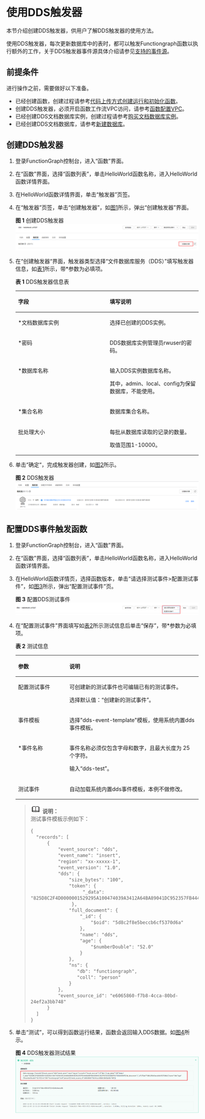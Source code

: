 # 使用DDS触发器<a name="ZH-CN_TOPIC_0194945287"></a>

本节介绍创建DDS触发器，供用户了解DDS触发器的使用方法。

使用DDS触发器，每次更新数据库中的表时，都可以触发Functiongraph函数以执行额外的工作，关于DDS触发器事件源具体介绍请参见[支持的事件源](http://support.huaweicloud.com/devg-functiongraph/functiongraph_02_0102.html)。

## 前提条件<a name="section134592267445"></a>

进行操作之前，需要做好以下准备。

-   已经创建函数，创建过程请参考[代码上传方式创建运行和初始化函数](代码上传方式创建运行和初始化函数.md)。
-   创建DDS触发器，必须开启函数工作流VPC访问，请参考[函数配置VPC](函数配置VPC.md)。
-   已经创建DDS文档数据库实例，创建过程请参考[购买文档数据库实例](https://support.huaweicloud.com/qs-dds/zh-cn_topic_0044018333.html)。
-   已经创建DDS文档数据库，请参考[新建数据库](https://support.huaweicloud.com/usermanual-das/das_07_0004.html)。

## 创建DDS触发器<a name="section3956183013126"></a>

1.  登录FunctionGraph控制台，进入“函数”界面。
2.  在“函数”界面，选择“函数列表”，单击HelloWorld函数名称，进入HelloWorld函数详情界面。
3.  在HelloWorld函数详情界面，单击“触发器”页签。
4.  在“触发器”页签，单击“创建触发器”，如[图1](#fig1779716147018)所示，弹出“创建触发器”界面。

    **图 1**  创建DDS触发器<a name="fig1779716147018"></a>  
    ![](figures/创建DDS触发器.png "创建DDS触发器")

5.  在“创建触发器“界面，触发器类型选择“文件数据库服务（DDS）”填写触发器信息，如[表1](#table1873923610112)所示，带\*参数为必填项。

    **表 1**  DDS触发器信息表

    <a name="table1873923610112"></a>
    <table><thead align="left"><tr id="row1274019362117"><th class="cellrowborder" valign="top" width="50%" id="mcps1.2.3.1.1"><p id="p18740113651120"><a name="p18740113651120"></a><a name="p18740113651120"></a>字段</p>
    </th>
    <th class="cellrowborder" valign="top" width="50%" id="mcps1.2.3.1.2"><p id="p27401536141112"><a name="p27401536141112"></a><a name="p27401536141112"></a>填写说明</p>
    </th>
    </tr>
    </thead>
    <tbody><tr id="row2740113671110"><td class="cellrowborder" valign="top" width="50%" headers="mcps1.2.3.1.1 "><p id="p1474017363115"><a name="p1474017363115"></a><a name="p1474017363115"></a>*文档数据库实例</p>
    </td>
    <td class="cellrowborder" valign="top" width="50%" headers="mcps1.2.3.1.2 "><p id="p1174013621120"><a name="p1174013621120"></a><a name="p1174013621120"></a>选择已创建的DDS实例。</p>
    </td>
    </tr>
    <tr id="row498053932818"><td class="cellrowborder" valign="top" width="50%" headers="mcps1.2.3.1.1 "><p id="p89811239152813"><a name="p89811239152813"></a><a name="p89811239152813"></a>*密码</p>
    </td>
    <td class="cellrowborder" valign="top" width="50%" headers="mcps1.2.3.1.2 "><p id="p151017398104"><a name="p151017398104"></a><a name="p151017398104"></a>DDS数据库实例管理员rwuser的密码。</p>
    </td>
    </tr>
    <tr id="row0740163681119"><td class="cellrowborder" valign="top" width="50%" headers="mcps1.2.3.1.1 "><p id="p147405364119"><a name="p147405364119"></a><a name="p147405364119"></a>*数据库名称</p>
    </td>
    <td class="cellrowborder" valign="top" width="50%" headers="mcps1.2.3.1.2 "><p id="p13892047151517"><a name="p13892047151517"></a><a name="p13892047151517"></a>输入DDS实例数据库名称。</p>
    <p id="p34189263273"><a name="p34189263273"></a><a name="p34189263273"></a>其中，admin、local、config为保留数据库，不能使用。</p>
    </td>
    </tr>
    <tr id="row211811405153"><td class="cellrowborder" valign="top" width="50%" headers="mcps1.2.3.1.1 "><p id="p13119144012151"><a name="p13119144012151"></a><a name="p13119144012151"></a>*集合名称</p>
    </td>
    <td class="cellrowborder" valign="top" width="50%" headers="mcps1.2.3.1.2 "><p id="p4119640171514"><a name="p4119640171514"></a><a name="p4119640171514"></a>数据库集合名称。</p>
    </td>
    </tr>
    <tr id="row17816112381616"><td class="cellrowborder" valign="top" width="50%" headers="mcps1.2.3.1.1 "><p id="p118161323141610"><a name="p118161323141610"></a><a name="p118161323141610"></a>批处理大小</p>
    </td>
    <td class="cellrowborder" valign="top" width="50%" headers="mcps1.2.3.1.2 "><p id="p15816162331612"><a name="p15816162331612"></a><a name="p15816162331612"></a>每批从数据库读取的记录的数量。</p>
    <p id="p616913110166"><a name="p616913110166"></a><a name="p616913110166"></a>取值范围1-10000。</p>
    </td>
    </tr>
    </tbody>
    </table>

6.  单击“确定“，完成触发器创建，如[图2](#fig912335412256)所示。

    **图 2**  DDS触发器<a name="fig912335412256"></a>  
    ![](figures/DDS触发器.png "DDS触发器")


## 配置DDS事件触发函数<a name="section8958730121211"></a>

1.  登录FunctionGraph控制台，进入“函数”界面。
2.  在“函数”界面，选择“函数列表”，单击HelloWorld函数名称，进入HelloWorld函数详情界面。
3.  在HelloWorld函数详情页，选择函数版本，单击“请选择测试事件\>配置测试事件”，如[图3](#fig12868111714416)所示，弹出“配置测试事件”页。

    **图 3**  配置DDS测试事件<a name="fig12868111714416"></a>  
    ![](figures/配置DDS测试事件.png "配置DDS测试事件")

4.  在“配置测试事件”界面填写如[表2](#table15199135171812)所示测试信息后单击“保存”，带\*参数为必填项。

    **表 2**  测试信息

    <a name="table15199135171812"></a>
    <table><thead align="left"><tr id="row31976510182"><th class="cellrowborder" valign="top" width="28.000000000000004%" id="mcps1.2.3.1.1"><p id="p71977514187"><a name="p71977514187"></a><a name="p71977514187"></a>参数</p>
    </th>
    <th class="cellrowborder" valign="top" width="72%" id="mcps1.2.3.1.2"><p id="p8197165171812"><a name="p8197165171812"></a><a name="p8197165171812"></a>说明</p>
    </th>
    </tr>
    </thead>
    <tbody><tr id="row219735171814"><td class="cellrowborder" valign="top" width="28.000000000000004%" headers="mcps1.2.3.1.1 "><p id="p3197850189"><a name="p3197850189"></a><a name="p3197850189"></a>配置测试事件</p>
    </td>
    <td class="cellrowborder" valign="top" width="72%" headers="mcps1.2.3.1.2 "><p id="p819718513189"><a name="p819718513189"></a><a name="p819718513189"></a>可创建新的测试事件也可编辑已有的测试事件。</p>
    <p id="p019785141810"><a name="p019785141810"></a><a name="p019785141810"></a>选择默认值：“创建新的测试事件”。</p>
    </td>
    </tr>
    <tr id="row019845151817"><td class="cellrowborder" valign="top" width="28.000000000000004%" headers="mcps1.2.3.1.1 "><p id="p1619715519182"><a name="p1619715519182"></a><a name="p1619715519182"></a>事件模板</p>
    </td>
    <td class="cellrowborder" valign="top" width="72%" headers="mcps1.2.3.1.2 "><p id="p519812511182"><a name="p519812511182"></a><a name="p519812511182"></a>选择"dds-event-template"模板，使用系统内置dds事件模板。</p>
    </td>
    </tr>
    <tr id="row01981653188"><td class="cellrowborder" valign="top" width="28.000000000000004%" headers="mcps1.2.3.1.1 "><p id="p619865201814"><a name="p619865201814"></a><a name="p619865201814"></a>*事件名称</p>
    </td>
    <td class="cellrowborder" valign="top" width="72%" headers="mcps1.2.3.1.2 "><p id="p2019825121816"><a name="p2019825121816"></a><a name="p2019825121816"></a>事件名称必须仅包含字母和数字，且最大长度为 25 个字符。</p>
    <p id="p171981253182"><a name="p171981253182"></a><a name="p171981253182"></a>输入“dds-test”。</p>
    </td>
    </tr>
    <tr id="row71991752189"><td class="cellrowborder" valign="top" width="28.000000000000004%" headers="mcps1.2.3.1.1 "><p id="p81983518186"><a name="p81983518186"></a><a name="p81983518186"></a>测试事件</p>
    </td>
    <td class="cellrowborder" valign="top" width="72%" headers="mcps1.2.3.1.2 "><p id="p1419810515185"><a name="p1419810515185"></a><a name="p1419810515185"></a>自动加载系统内置dds事件模板，本例不做修改。</p>
    </td>
    </tr>
    </tbody>
    </table>

    >![](public_sys-resources/icon-note.gif) **说明：**   
    >测试事件模板示例如下：  
    >```  
    >{  
    >	"records": [  
    >		{  
    >			"event_source": "dds",  
    >			"event_name": "insert",  
    >			"region": "xx-xxxxx-1",  
    >			"event_version": "1.0",  
    >			"dds": {  
    >				"size_bytes": "100",  
    >				"token": {  
    >                    "_data": "825D8C2F4D0000001529295A100474039A3412A64BA89041DC952357FB4446645F696400645D8C2F8E5BECCB6CF5370D6A0004"  
    >                },  
    >				"full_document": {  
    >					"_id": {  
    >						"$oid": "5d8c2f8e5beccb6cf5370d6a"  
    >					},  
    >					"name": "dds",  
    >					"age": {  
    >						"$numberDouble": "52.0"  
    >					}  
    >				},  
    >				"ns": {  
    >				   "db": "functiongraph",  
    >				   "coll": "person"  
    >				}  
    >			},  
    >			"event_source_id": "e6065860-f7b8-4cca-80bd-24ef2a3bb748"  
    >		}  
    >	]  
    >}  
    >```  

5.  单击“测试”，可以得到函数运行结果，函数会返回输入DDS数据。如[图4](#fig89541826201)所示。

    **图 4**  DDS触发器测试结果<a name="fig89541826201"></a>  
    ![](figures/DDS触发器测试结果.png "DDS触发器测试结果")


